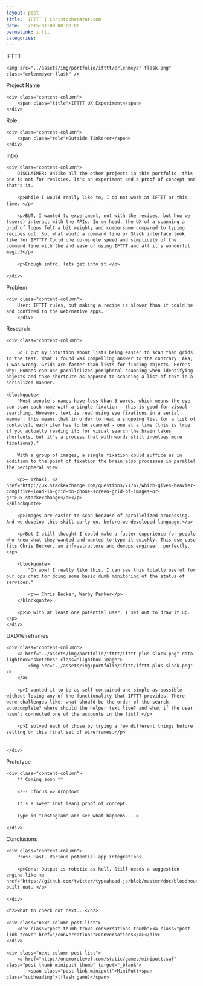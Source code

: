 ```yaml
---
layout: post
title:  IFTTT | ChristopherAzar.com
date:   2015-01-09 00:00:00
permalink: ifttt
categories:
---
```



<!-- Begin Hero Row -->
<div class="hero row ifttt-hero">
    <div class="one-heroic-headline"><span class="character-1">I</span><span class="character-2">F</span><span class="character-3">T</span><span class="character-4">T</span>T</div>

    <img src="../assets/img/portfolio/ifttt/erlenmeyer-flask.png" class="erlenmeyer-flask" />

</div>

<!-- Begin Title Row -->
<div class="row title">
    <div class="label-column">
        <div>Project Name</div>
    </div>

    <div class="content-column">
        <span class="title">IFTTT UX Experiment</span>
    </div>
</div>

<!-- Begin Role Row -->
<div class="row role">
    <div class="label-column">
        <div>Role</div>
    </div>

    <div class="content-column">
        <span class="role">Outside Tinkerer</span>
    </div>
</div>

<!-- Begin Intro Row -->
<div class="row problem">
    <div class="label-column">
        Intro
    </div>

    <div class="content-column">
        DISCLAIMER: Unlike all the other projects in this portfolio, this one is not for realsies. It's an experiment and a proof of concept and that's it.

        <p>While I would really like to, I do not work at IFTTT at this time. </p>

        <p>BUT, I wanted to experiment, not with the recipes, but how we (users) interact with the APIs. In my head, the UX of a scanning a grid of logos felt a bit weighty and cumbersome compared to typing recipes out. So, what would a command line or Slack interface look like for IFTTT? Could one co-mingle speed and simplicity of the command line with the and ease of using IFTTT and all it's wonderful magic?</p>

        <p>Enough intro, lets get into it.</p>

    </div>
</div>


<!-- Begin Problem Row -->
<div class="row problem">
    <div class="label-column">
        Problem
    </div>

    <div class="content-column">
        User: IFTTT rules, but making a recipe is slower than it could be and confined to the web/native apps.
        </div>
</div>

<!-- Begin Research Row -->
<div class="row research">
    <div class="label-column">
        Research
    </div>

    <div class="content-column">

        So I put my intuition about lists being easier to scan than grids to the test. What I found was compelling answer to the contrary. Aka, I was wrong. Grids are faster than lists for finding objects. Here's why: Humans can use parallelized peripheral scanning when identifying objects and take shortcuts as opposed to scanning a list of text in a serialized manner.

    <blockquote>
        "Most people's names have less than 3 words, which means the eye can scan each name with a single fixation - this is good for visual searching. However, text is read using eye fixations in a serial manner; this means that in order to read a shopping list (or a list of contacts), each item has to be scanned - one at a time (this is true if you actually reading it; for visual search the brain takes shortcuts, but it's a process that with words still involves more fixations)."

        With a group of images, a single fixation could suffice as in addition to the point of fixation the brain also processes in parallel the peripheral view.

        <p>— Izhaki, <a href="http://ux.stackexchange.com/questions/71767/which-gives-heavier-congitive-load-in-grid-on-phone-screen-grid-of-images-or-gr">ux.stackexchange</a></p>
    </blockquote>

        <p>Images are easier to scan because of parallelized processing. And we develop this skill early on, before we developed language.</p>

        <p>But I still thought I could make a faster experience for people who knew what they wanted and wanted to type it quickly. This use case fits Chris Becker, an infrastructure and devops engineer, perfectly.</p>

        <blockquote>
            "Oh wow! I really like this. I can see this totally useful for our ops chat for doing some basic dumb monitoring of the status of services."

            <p>– Chris Becker, Warby Parker</p>
        </blockquote>

        <p>So with at least one potential user, I set out to draw it up.</p>
    </div>
</div>


<!-- Begin Sketches Row -->
<div class="row sketches">
    <div class="label-column">
        UXD/Wireframes
    </div>

    <div class="content-column">
        <a href="../assets/img/portfolio/ifttt/ifttt-plus-slack.png" data-lightbox="sketches" class="lightbox-image">
            <img src="../assets/img/portfolio/ifttt/ifttt-plus-slack.png" />
        </a>

        <p>I wanted it to be as self-contained and simple as possible without losing any of the functionality that IFTTT provides. There were challenges like: what should be the order of the search autocomplete? where should the helper text live? and what if the user hasn't connected one of the accounts in the list? </p>

        <p>I solved each of those by trying a few different things before setting on this final set of wireframes.</p>


    </div>
</div>

<!-- Begin Prototype Row -->
<div class="row prototype">
    <div class="label-column">
        Prototype
    </div>

    <div class="content-column">
        ** Coming soon **

        <!-- :focus => dropdown

        It's a sweet (but lean) proof of concept.

        Type in "Instagram" and see what happens. -->

    </div>
</div>

<!-- Begin Live Row -->
<div class="row live">
    <div class="label-column">
        Conclusions
    </div>

    <div class="content-column">
        Pros: Fast. Various potential app integrations.

        <p>Cons: Output is robotic as hell. Still needs a suggestion engine like <a href="https://github.com/twitter/typeahead.js/blob/master/doc/bloodhound.md">bloodhound.js</a> built out. </p>

    </div>
</div>

<!-- Begin Next Row -->
<div class="row next">

    <h2>what to check out next...</h2>

    <div class="next-column post-list">
        <div class="post-thumb trove-conversations-thumb"><a class="post-link trove" href="/conversations">Conversations</a></div>
    </div>

    <div class="next-column post-list">
        <a href="http://onemorelevel.com/static/games/miniputt.swf" class="post-thumb miniputt-thumb" target="_blank">
            <span class="post-link miniputt">MiniPutt<span class="subheading">(flash game)</span>

